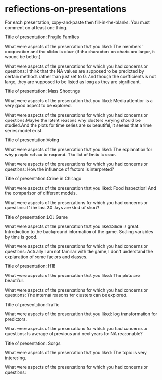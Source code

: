 # reflections-on-presentations

For each presentation, copy-and-paste then fill-in-the-blanks.  You must comment on at least one thing. 



Title of presentation: Fragile Families

What were aspects of the presentation that you liked: The members' cooperation and the slides is clear (if the characters on charts are larger, it wound be better.)

What were aspects of the presentations for which you had concerns or questions: I think that the NA values are supposed to be predicted by certain methods rather than just set to 0. And though the coefficients is not large, they are supposed to be listed as long as they are significant. 






Title of presentation: Mass Shootings

What were aspects of the presentation that you liked: Media attention is a very good aspect to be explored.

What were aspects of the presentations for which you had concerns or questions:Maybe the latent reasons why clusters varying should be studied.And the plots for time series are so beautiful, it seems that a time series model exist.





Title of presentation:Voting

What were aspects of the presentation that you liked: The explanation for why people refuse  to respond. The list of limits is clear.

What were aspects of the presentations for which you had concerns or questions: How the influence of factors is interpreted?





Title of presentation:Crime in Chicago

What were aspects of the presentation that you liked: Food Inspection! And the comparison of different models.

What were aspects of the presentations for which you had concerns or questions: If the last 30 days are kind of short?



Title of presentation:LOL Game

What were aspects of the presentation that you liked:Slide is great. Introduction to the background information of the game. Scaling variables by time is good.

What were aspects of the presentations for which you had concerns or questions: Actually I am not familiar with the game, I don't understand the explanation of some factors and classes.



Title of presentation: H1B

What were aspects of the presentation that you liked: The plots are beautiful.

What were aspects of the presentations for which you had concerns or questions: The internal reasons for clusters can be explored.




Title of presentation:Traffic

What were aspects of the presentation that you liked: log transformation for predictors.

What were aspects of the presentations for which you had concerns or questions: Is average of previous and next years for NA reasonable?



Title of presentation: Songs

What were aspects of the presentation that you liked: The topic is very interesing. 

What were aspects of the presentations for which you had concerns or questions:
